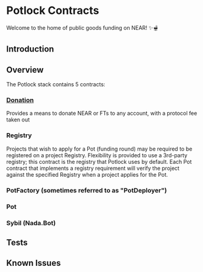 # Potlock Contracts

Welcome to the home of public goods funding on NEAR! ✨🫕

## Introduction

## Overview

The Potlock stack contains 5 contracts:

### [Donation](donation)

Provides a means to donate NEAR or FTs to any account, with a protocol fee taken out

### Registry

Projects that wish to apply for a Pot (funding round) may be required to be registered on a project Registry. Flexibility is provided to use a 3rd-party registry; this contract is the registry that Potlock uses by default. Each Pot contract that implements a registry requirement will verify the project against the specified Registry when a project applies for the Pot.

### PotFactory (sometimes referred to as "PotDeployer")

### Pot



### Sybil (Nada.Bot)

## Tests

## Known Issues

